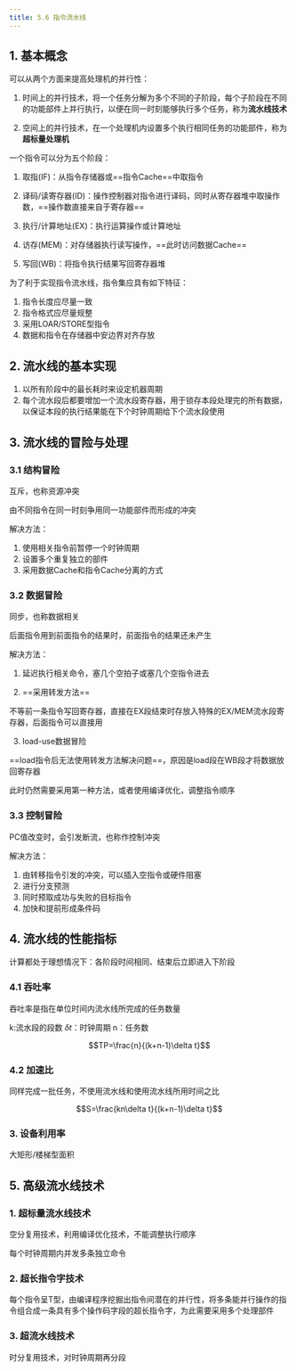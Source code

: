 ```yaml
---
title: 5.6 指令流水线
---
```


## 1. 基本概念

可以从两个方面来提高处理机的并行性：

1. 时间上的并行技术，将一个任务分解为多个不同的子阶段，每个子阶段在不同的功能部件上并行执行，以便在同一时刻能够执行多个任务，称为**流水线技术**

2. 空间上的并行技术，在一个处理机内设置多个执行相同任务的功能部件，称为**超标量处理机**

一个指令可以分为五个阶段：

1. 取指(IF)：从指令存储器或==指令Cache==中取指令

2. 译码/读寄存器(ID)：操作控制器对指令进行译码，同时从寄存器堆中取操作数，==操作数直接来自于寄存器==

3. 执行/计算地址(EX)：执行运算操作或计算地址

4. 访存(MEM)：对存储器执行读写操作，==此时访问数据Cache==

5. 写回(WB)：将指令执行结果写回寄存器堆

为了利于实现指令流水线，指令集应具有如下特征：

1. 指令长度应尽量一致
2. 指令格式应尽量规整
3. 采用LOAR/STORE型指令
4. 数据和指令在存储器中安边界对齐存放

## 2. 流水线的基本实现


1. 以所有阶段中的最长耗时来设定机器周期
2. 每个流水段后都要增加一个流水段寄存器，用于锁存本段处理完的所有数据，以保证本段的执行结果能在下个时钟周期给下个流水段使用
   
## 3. 流水线的冒险与处理

### 3.1 结构冒险

互斥，也称资源冲突

由不同指令在同一时刻争用同一功能部件而形成的冲突

解决方法：

1. 使用相关指令前暂停一个时钟周期
2. 设置多个重复独立的部件
3. 采用数据Cache和指令Cache分离的方式

### 3.2 数据冒险

同步，也称数据相关

后面指令用到前面指令的结果时，前面指令的结果还未产生

解决方法：

1. 延迟执行相关命令，塞几个空拍子或塞几个空指令进去

2. ==采用转发方法==

不等前一条指令写回寄存器，直接在EX段结束时存放入特殊的EX/MEM流水段寄存器，后面指令可以直接用

3. load-use数据冒险

==load指令后无法使用转发方法解决问题==，原因是load段在WB段才将数据放回寄存器

此时仍然需要采用第一种方法，或者使用编译优化，调整指令顺序

### 3.3 控制冒险

PC值改变时，会引发断流，也称作控制冲突

解决方法：

1. 由转移指令引发的冲突，可以插入空指令或硬件阻塞
2. 进行分支预测
3. 同时预取成功与失败的目标指令
4. 加快和提前形成条件码

## 4. 流水线的性能指标

计算都处于理想情况下：各阶段时间相同、结束后立即进入下阶段

### 4.1 吞吐率

吞吐率是指在单位时间内流水线所完成的任务数量

k:流水段的段数 $\delta t$：时钟周期 n：任务数

$$TP=\frac{n}{(k+n-1)\delta t}$$

### 4.2 加速比

同样完成一批任务，不使用流水线和使用流水线所用时间之比

$$S=\frac{kn\delta t}{(k+n-1)\delta t}$$

### 3. 设备利用率

大矩形/楼梯型面积

## 5. 高级流水线技术

### 1. 超标量流水线技术

空分复用技术，利用编译优化技术，不能调整执行顺序

每个时钟周期内并发多条独立命令

### 2. 超长指令字技术

每个指令呈T型，由编译程序挖掘出指令间潜在的并行性，将多条能并行操作的指令组合成一条具有多个操作码字段的超长指令字，为此需要采用多个处理部件

### 3. 超流水线技术

时分复用技术，对时钟周期再分段




